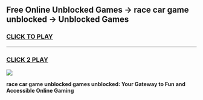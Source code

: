 
## Free Online Unblocked Games → race car game unblocked → Unblocked Games
<h3>
<a href="https://premium.freeplayer.one?title=race_car_game_unblocked&ref=21F">CLICK TO PLAY</a></h3>
<hr>

<h3>
<a href="https://premium.freeplayer.one?title=race_car_game_unblocked&ref=21F">CLICK 2 PLAY</a>
  
</h3>

<a href="https://premium.freeplayer.one?title=race_car_game_unblocked&ref=21F/"><img src="https://clearcache.store/games.png"></a>


**race car game unblocked games unblocked: Your Gateway to Fun and Accessible Online Gaming**
